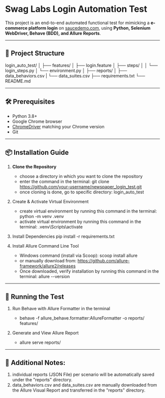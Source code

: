 # Swag Labs Login Automation Test

This project is an end-to-end automated functional test for mimicking a **e-commerce platform login** on [saucedemo.com](https://www.saucedemo.com), using **Python, Selenium WebDriver, Behave (BDD), and Allure Reports**.

---

## 📂 Project Structure
login_auto_test/
│
├── features/
│   ├── login.feature
│   ├── steps/
│   │   └── login_steps.py
│   └── environment.py
│
├── reports/
│    ├── data_behaviors.csv
|    └── data_suites.csv
├── requirements.txt
└── README.md

---

## 🛠️ Prerequisites

- Python 3.8+
- Google Chrome browser
- [ChromeDriver](https://chromedriver.chromium.org/downloads) matching your Chrome version
- Git

---

## 📦 Installation Guide

1. **Clone the Repository**
   - choose a directory in which you want to clone the repository
   - enter the command in the terminal: git clone https://github.com/your-username/newspaper_login_test.git
   - once cloning is done, go to specific directory: login_auto_test

2. Create & Activate Virtual Environment
   - create virtual environment by running this command in the terminal: python -m venv .venv
   - activate virtual environment by running this command in the terminal: .venv\Scripts\activate

3. Install Dependencies
   pip install -r requirements.txt

4. Install Allure Command Line Tool
   - Windows command (install via Scoop): scoop install allure
   - or manually download from: https://github.com/allure-framework/allure2/releases
   - Once downloaded, verify installation by running this command in the terminal: allure --version

---

## 🧪 Running the Test
1. Run Behave with Allure Formatter in the terminal
   - behave -f allure_behave.formatter:AllureFormatter -o reports/ features/

2. Generate and View Allure Report
   - allure serve reports/

---

## 📌 Additional Notes: 
1. individual reports (JSON File) per scenario will be automatically saved under the "reports" directory.
2. data_behaviors.csv and data_suites.csv are manually downloaded from the Allure Visual Report and transferred in the "reports" directory.
